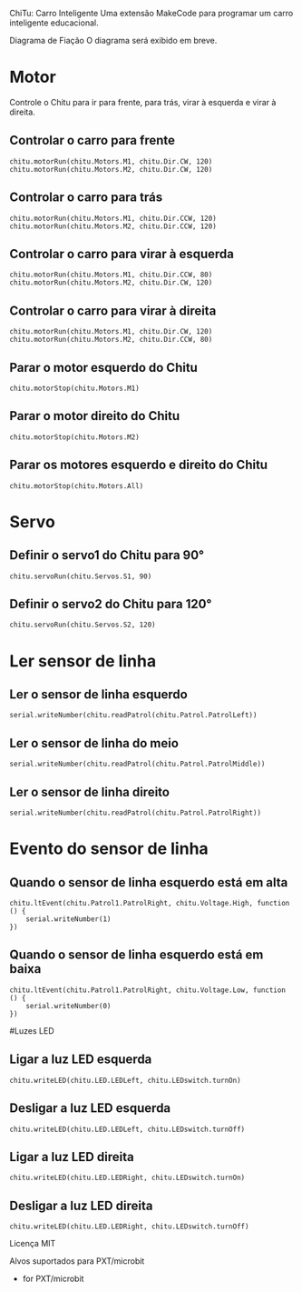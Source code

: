 
ChiTu: Carro Inteligente
Uma extensão MakeCode para programar um carro inteligente educacional.

Diagrama de Fiação
O diagrama será exibido em breve.

# Motor
Controle o Chitu para ir para frente, para trás, virar à esquerda e virar à direita.

## Controlar o carro para frente

```
chitu.motorRun(chitu.Motors.M1, chitu.Dir.CW, 120)
chitu.motorRun(chitu.Motors.M2, chitu.Dir.CW, 120)
```
## Controlar o carro para trás

```
chitu.motorRun(chitu.Motors.M1, chitu.Dir.CCW, 120)
chitu.motorRun(chitu.Motors.M2, chitu.Dir.CCW, 120)
```

## Controlar o carro para virar à esquerda

```
chitu.motorRun(chitu.Motors.M1, chitu.Dir.CCW, 80)
chitu.motorRun(chitu.Motors.M2, chitu.Dir.CW, 120)
```

## Controlar o carro para virar à direita

```
chitu.motorRun(chitu.Motors.M1, chitu.Dir.CW, 120)
chitu.motorRun(chitu.Motors.M2, chitu.Dir.CCW, 80)
```

## Parar o motor esquerdo do Chitu

```
chitu.motorStop(chitu.Motors.M1)
```

## Parar o motor direito do Chitu

```
chitu.motorStop(chitu.Motors.M2)
```

## Parar os motores esquerdo e direito do Chitu

```
chitu.motorStop(chitu.Motors.All)
```

# Servo

## Definir o servo1 do Chitu para 90°

```
chitu.servoRun(chitu.Servos.S1, 90)
```

## Definir o servo2 do Chitu para 120°

```
chitu.servoRun(chitu.Servos.S2, 120)
```

# Ler sensor de linha

## Ler o sensor de linha esquerdo

```
serial.writeNumber(chitu.readPatrol(chitu.Patrol.PatrolLeft))
```

## Ler o sensor de linha do meio

```
serial.writeNumber(chitu.readPatrol(chitu.Patrol.PatrolMiddle))
```

## Ler o sensor de linha direito

```
serial.writeNumber(chitu.readPatrol(chitu.Patrol.PatrolRight))
```

# Evento do sensor de linha

## Quando o sensor de linha esquerdo está em alta

```
chitu.ltEvent(chitu.Patrol1.PatrolRight, chitu.Voltage.High, function () {
    serial.writeNumber(1)
})
```

## Quando o sensor de linha esquerdo está em baixa

```
chitu.ltEvent(chitu.Patrol1.PatrolRight, chitu.Voltage.Low, function () {
    serial.writeNumber(0)
})
```

#Luzes LED

## Ligar a luz LED esquerda

```
chitu.writeLED(chitu.LED.LEDLeft, chitu.LEDswitch.turnOn)
```

## Desligar a luz LED esquerda

```
chitu.writeLED(chitu.LED.LEDLeft, chitu.LEDswitch.turnOff)
```

## Ligar a luz LED direita

```
chitu.writeLED(chitu.LED.LEDRight, chitu.LEDswitch.turnOn)
```

## Desligar a luz LED direita
```
chitu.writeLED(chitu.LED.LEDRight, chitu.LEDswitch.turnOff)
```

Licença MIT

Alvos suportados para PXT/microbit
* for PXT/microbit
<script src="https://makecode.com/gh-pages-embed.js"></script><script>makeCodeRender("{{ site.makecode.home_url }}", "{{ site.github.owner_name }}/{{ site.github.repository_name }}");</script>
